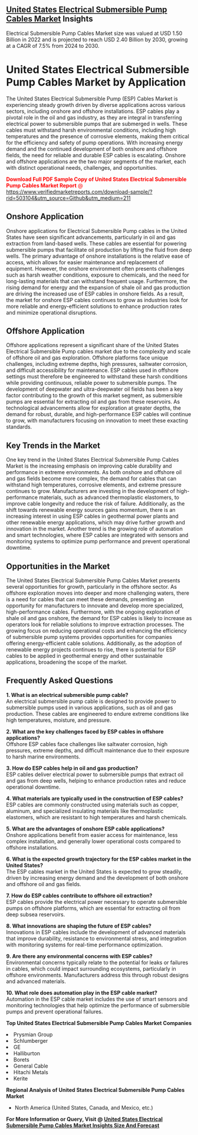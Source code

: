 <h2><a href="https://www.verifiedmarketreports.com/download-sample/?rid=503104&amp;utm_source=Github&amp;utm_medium=211" target="_blank">United States Electrical Submersible Pump Cables Market</a> Insights</h2><p>Electrical Submersible Pump Cables Market size was valued at USD 1.50 Billion in 2022 and is projected to reach USD 2.40 Billion by 2030, growing at a CAGR of 7.5% from 2024 to 2030.</p><p><h1>United States Electrical Submersible Pump Cables Market by Application</h1><p>The United States Electrical Submersible Pump (ESP) Cables Market is experiencing steady growth driven by diverse applications across various sectors, including onshore and offshore installations. ESP cables play a pivotal role in the oil and gas industry, as they are integral in transferring electrical power to submersible pumps that are submerged in wells. These cables must withstand harsh environmental conditions, including high temperatures and the presence of corrosive elements, making them critical for the efficiency and safety of pump operations. With increasing energy demand and the continued development of both onshore and offshore fields, the need for reliable and durable ESP cables is escalating. Onshore and offshore applications are the two major segments of the market, each with distinct operational needs, challenges, and opportunities.<p><span class=""><span style="color: #ff0000;"><strong>Download Full PDF Sample Copy of United States Electrical Submersible Pump Cables Market Report</strong> @ </span><a href="https://www.verifiedmarketreports.com/download-sample/?rid=503104&amp;utm_source=Github&amp;utm_medium=211" target="_blank">https://www.verifiedmarketreports.com/download-sample/?rid=503104&amp;utm_source=Github&amp;utm_medium=211</a></span></p></p><h2>Onshore Application</h2><p>Onshore applications for Electrical Submersible Pump cables in the United States have seen significant advancements, particularly in oil and gas extraction from land-based wells. These cables are essential for powering submersible pumps that facilitate oil production by lifting the fluid from deep wells. The primary advantage of onshore installations is the relative ease of access, which allows for easier maintenance and replacement of equipment. However, the onshore environment often presents challenges such as harsh weather conditions, exposure to chemicals, and the need for long-lasting materials that can withstand frequent usage. Furthermore, the rising demand for energy and the expansion of shale oil and gas production are driving the increased use of ESP cables in onshore fields. As a result, the market for onshore ESP cables continues to grow as industries look for more reliable and energy-efficient solutions to enhance production rates and minimize operational disruptions.</p><h2>Offshore Application</h2><p>Offshore applications represent a significant share of the United States Electrical Submersible Pump cables market due to the complexity and scale of offshore oil and gas exploration. Offshore platforms face unique challenges, including extreme depths, high pressures, saltwater corrosion, and difficult accessibility for maintenance. ESP cables used in offshore settings must therefore be engineered to withstand these harsh conditions while providing continuous, reliable power to submersible pumps. The development of deepwater and ultra-deepwater oil fields has been a key factor contributing to the growth of this market segment, as submersible pumps are essential for extracting oil and gas from these reservoirs. As technological advancements allow for exploration at greater depths, the demand for robust, durable, and high-performance ESP cables will continue to grow, with manufacturers focusing on innovation to meet these exacting standards.</p><h2>Key Trends in the Market</h2><p>One key trend in the United States Electrical Submersible Pump Cables Market is the increasing emphasis on improving cable durability and performance in extreme environments. As both onshore and offshore oil and gas fields become more complex, the demand for cables that can withstand high temperatures, corrosive elements, and extreme pressure continues to grow. Manufacturers are investing in the development of high-performance materials, such as advanced thermoplastic elastomers, to improve cable longevity and reduce the risk of failure. Additionally, as the shift towards renewable energy sources gains momentum, there is an increasing interest in using ESP cables in geothermal power plants and other renewable energy applications, which may drive further growth and innovation in the market. Another trend is the growing role of automation and smart technologies, where ESP cables are integrated with sensors and monitoring systems to optimize pump performance and prevent operational downtime.</p><h2>Opportunities in the Market</h2><p>The United States Electrical Submersible Pump Cables Market presents several opportunities for growth, particularly in the offshore sector. As offshore exploration moves into deeper and more challenging waters, there is a need for cables that can meet these demands, presenting an opportunity for manufacturers to innovate and develop more specialized, high-performance cables. Furthermore, with the ongoing exploration of shale oil and gas onshore, the demand for ESP cables is likely to increase as operators look for reliable solutions to improve extraction processes. The growing focus on reducing operational costs and enhancing the efficiency of submersible pump systems provides opportunities for companies offering energy-efficient cable solutions. Additionally, as the adoption of renewable energy projects continues to rise, there is potential for ESP cables to be applied in geothermal energy and other sustainable applications, broadening the scope of the market.</p><h2>Frequently Asked Questions</h2><p><strong>1. What is an electrical submersible pump cable?</strong><br> An electrical submersible pump cable is designed to provide power to submersible pumps used in various applications, such as oil and gas production. These cables are engineered to endure extreme conditions like high temperatures, moisture, and pressure.</p><p><strong>2. What are the key challenges faced by ESP cables in offshore applications?</strong><br> Offshore ESP cables face challenges like saltwater corrosion, high pressures, extreme depths, and difficult maintenance due to their exposure to harsh marine environments.</p><p><strong>3. How do ESP cables help in oil and gas production?</strong><br> ESP cables deliver electrical power to submersible pumps that extract oil and gas from deep wells, helping to enhance production rates and reduce operational downtime.</p><p><strong>4. What materials are typically used in the construction of ESP cables?</strong><br> ESP cables are commonly constructed using materials such as copper, aluminum, and specialized insulating materials like thermoplastic elastomers, which are resistant to high temperatures and harsh chemicals.</p><p><strong>5. What are the advantages of onshore ESP cable applications?</strong><br> Onshore applications benefit from easier access for maintenance, less complex installation, and generally lower operational costs compared to offshore installations.</p><p><strong>6. What is the expected growth trajectory for the ESP cables market in the United States?</strong><br> The ESP cables market in the United States is expected to grow steadily, driven by increasing energy demand and the development of both onshore and offshore oil and gas fields.</p><p><strong>7. How do ESP cables contribute to offshore oil extraction?</strong><br> ESP cables provide the electrical power necessary to operate submersible pumps on offshore platforms, which are essential for extracting oil from deep subsea reservoirs.</p><p><strong>8. What innovations are shaping the future of ESP cables?</strong><br> Innovations in ESP cables include the development of advanced materials that improve durability, resistance to environmental stress, and integration with monitoring systems for real-time performance optimization.</p><p><strong>9. Are there any environmental concerns with ESP cables?</strong><br> Environmental concerns typically relate to the potential for leaks or failures in cables, which could impact surrounding ecosystems, particularly in offshore environments. Manufacturers address this through robust designs and advanced materials.</p><p><strong>10. What role does automation play in the ESP cable market?</strong><br> Automation in the ESP cable market includes the use of smart sensors and monitoring technologies that help optimize the performance of submersible pumps and prevent operational failures.</p></p><p><strong>Top United States Electrical Submersible Pump Cables Market Companies</strong></p><div data-test-id=""><p><li>Prysmian Group</li><li> Schlumberger</li><li> GE</li><li> Halliburton</li><li> Borets</li><li> General Cable</li><li> Hitachi Metals</li><li> Kerite</li></p><div><strong>Regional Analysis of&nbsp;United States Electrical Submersible Pump Cables Market</strong></div><ul><li dir="ltr"><p dir="ltr">North America&nbsp;(United States, Canada, and Mexico, etc.)</p></li></ul><p><strong>For More Information or Query, Visit @&nbsp;</strong><strong><a href="https://www.verifiedmarketreports.com/product/electrical-submersible-pump-cables-market-size-and-forecast/?utm_source=Github&amp;utm_medium=211" target="_blank">United States Electrical Submersible Pump Cables Market Insights Size And Forecast</a></strong></p></div>
